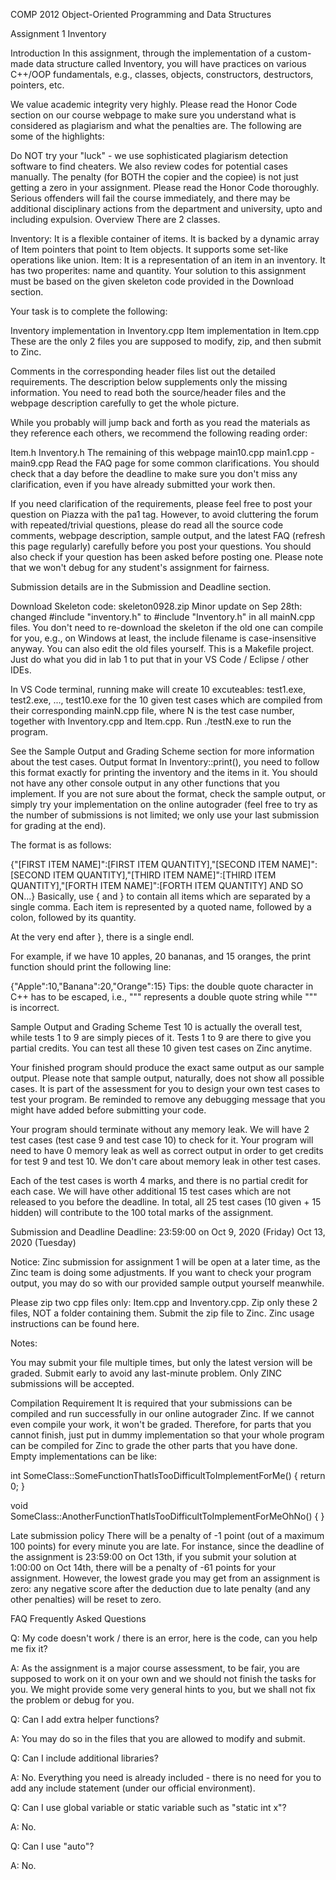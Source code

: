 COMP 2012 Object-Oriented Programming and Data Structures

Assignment 1 Inventory


Introduction
In this assignment, through the implementation of a custom-made data structure called Inventory, you will have practices on various C++/OOP fundamentals, e.g., classes, objects, constructors, destructors, pointers, etc.

We value academic integrity very highly. Please read the Honor Code section on our course webpage to make sure you understand what is considered as plagiarism and what the penalties are. The following are some of the highlights:

Do NOT try your "luck" - we use sophisticated plagiarism detection software to find cheaters. We also review codes for potential cases manually.
The penalty (for BOTH the copier and the copiee) is not just getting a zero in your assignment. Please read the Honor Code thoroughly.
Serious offenders will fail the course immediately, and there may be additional disciplinary actions from the department and university, upto and including expulsion.
Overview
There are 2 classes.



Inventory: It is a flexible container of items. It is backed by a dynamic array of Item pointers that point to Item objects. It supports some set-like operations like union.
Item: It is a representation of an item in an inventory. It has two properites: name and quantity.
Your solution to this assignment must be based on the given skeleton code provided in the Download section.

Your task is to complete the following:

Inventory implementation in Inventory.cpp
Item implementation in Item.cpp
These are the only 2 files you are supposed to modify, zip, and then submit to Zinc.

Comments in the corresponding header files list out the detailed requirements. The description below supplements only the missing information. You need to read both the source/header files and the webpage description carefully to get the whole picture.

While you probably will jump back and forth as you read the materials as they reference each others, we recommend the following reading order:

Item.h
Inventory.h
The remaining of this webpage
main10.cpp
main1.cpp - main9.cpp
Read the FAQ page for some common clarifications. You should check that a day before the deadline to make sure you don't miss any clarification, even if you have already submitted your work then.

If you need clarification of the requirements, please feel free to post your question on Piazza with the pa1 tag. However, to avoid cluttering the forum with repeated/trivial questions, please do read all the source code comments, webpage description, sample output, and the latest FAQ (refresh this page regularly) carefully before you post your questions. You should also check if your question has been asked before posting one. Please note that we won't debug for any student's assignment for fairness.

Submission details are in the Submission and Deadline section.

Download
Skeleton code: skeleton0928.zip
Minor update on Sep 28th: changed #include "inventory.h" to #include "Inventory.h" in all mainN.cpp files. You don't need to re-download the skeleton if the old one can compile for you, e.g., on Windows at least, the include filename is case-insensitive anyway. You can also edit the old files yourself.
This is a Makefile project. Just do what you did in lab 1 to put that in your VS Code / Eclipse / other IDEs.

In VS Code terminal, running make will create 10 excuteables: test1.exe, test2.exe, ..., test10.exe for the 10 given test cases which are compiled from their corresponding mainN.cpp file, where N is the test case number, together with Inventory.cpp and Item.cpp. Run ./testN.exe to run the program.

See the Sample Output and Grading Scheme section for more information about the test cases.
Output format
In Inventory::print(), you need to follow this format exactly for printing the inventory and the items in it. You should not have any other console output in any other functions that you implement. If you are not sure about the format, check the sample output, or simply try your implementation on the online autograder (feel free to try as the number of submissions is not limited; we only use your last submission for grading at the end).

The format is as follows:

{"[FIRST ITEM NAME]":[FIRST ITEM QUANTITY],"[SECOND ITEM NAME]":[SECOND ITEM QUANTITY],"[THIRD ITEM NAME]":[THIRD ITEM QUANTITY],"[FORTH ITEM NAME]":[FORTH ITEM QUANTITY] AND SO ON...}
Basically, use { and } to contain all items which are separated by a single comma. Each item is represented by a quoted name, followed by a colon, followed by its quantity.

At the very end after }, there is a single endl.

For example, if we have 10 apples, 20 bananas, and 15 oranges, the print function should print the following line:

{"Apple":10,"Banana":20,"Orange":15}
Tips: the double quote character in C++ has to be escaped, i.e., "\"" represents a double quote string while """ is incorrect.

Sample Output and Grading Scheme
Test 10 is actually the overall test, while tests 1 to 9 are simply pieces of it. Tests 1 to 9 are there to give you partial credits. You can test all these 10 given test cases on Zinc anytime.

Your finished program should produce the exact same output as our sample output. Please note that sample output, naturally, does not show all possible cases. It is part of the assessment for you to design your own test cases to test your program. Be reminded to remove any debugging message that you might have added before submitting your code.

Your program should terminate without any memory leak. We will have 2 test cases (test case 9 and test case 10) to check for it. Your program will need to have 0 memory leak as well as correct output in order to get credits for test 9 and test 10. We don't care about memory leak in other test cases.

Each of the test cases is worth 4 marks, and there is no partial credit for each case. We will have other additional 15 test cases which are not released to you before the deadline. In total, all 25 test cases (10 given + 15 hidden) will contribute to the 100 total marks of the assignment.

Submission and Deadline
Deadline: 23:59:00 on Oct 9, 2020 (Friday) Oct 13, 2020 (Tuesday)


Notice: Zinc submission for assignment 1 will be open at a later time, as the Zinc team is doing some adjustments. If you want to check your program output, you may do so with our provided sample output yourself meanwhile.


Please zip two cpp files only: Item.cpp and Inventory.cpp. Zip only these 2 files, NOT a folder containing them. Submit the zip file to Zinc. Zinc usage instructions can be found here.

Notes:

You may submit your file multiple times, but only the latest version will be graded.
Submit early to avoid any last-minute problem. Only ZINC submissions will be accepted.

Compilation Requirement
It is required that your submissions can be compiled and run successfully in our online autograder Zinc. If we cannot even compile your work, it won't be graded. Therefore, for parts that you cannot finish, just put in dummy implementation so that your whole program can be compiled for Zinc to grade the other parts that you have done. Empty implementations can be like:

int SomeClass::SomeFunctionThatIsTooDifficultToImplementForMe()
{
    return 0;
}

void SomeClass::AnotherFunctionThatIsTooDifficultToImplementForMeOhNo()
{
}

Late submission policy
There will be a penalty of -1 point (out of a maximum 100 points) for every minute you are late. For instance, since the deadline of the assignment is 23:59:00 on Oct 13th, if you submit your solution at 1:00:00 on Oct 14th, there will be a penalty of -61 points for your assignment. However, the lowest grade you may get from an assignment is zero: any negative score after the deduction due to late penalty (and any other penalties) will be reset to zero.

FAQ
Frequently Asked Questions

Q: My code doesn't work / there is an error, here is the code, can you help me fix it?

A: As the assignment is a major course assessment, to be fair, you are supposed to work on it on your own and we should not finish the tasks for you. We might provide some very general hints to you, but we shall not fix the problem or debug for you.


Q: Can I add extra helper functions?

A: You may do so in the files that you are allowed to modify and submit.


Q: Can I include additional libraries?

A: No. Everything you need is already included - there is no need for you to add any include statement (under our official environment).


Q: Can I use global variable or static variable such as "static int x"?

A: No.


Q: Can I use "auto"?

A: No.
